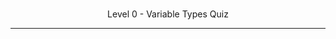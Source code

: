<html>
<head>
<title>
Level 0 - Variable Types Quiz
</title>
<meta charset="utf-8"/>
<meta content="width=device-width, initial-scale=1" name="viewport"/>
<link href="https://league-central.github.io/curriculum/style/style.css" rel="stylesheet"/>
<link href="https://fonts.googleapis.com/css?family=Raleway" rel="stylesheet"/>
<style>

#quiz {

margin-left:50px;
}

#nav {

margin-left:50px;
position: relative;
}

#footer {

position: absolute;
bottom: -100;
width: 100%;
}
button {background-color:yellow; border-radius: 3px; font-size: 125%;
}
code {font-size: 125%; color: forestgreen}
</style>
</head>

<center>

#

Level 0 - Variable Types Quiz
<hr/>
</center>

</html>
